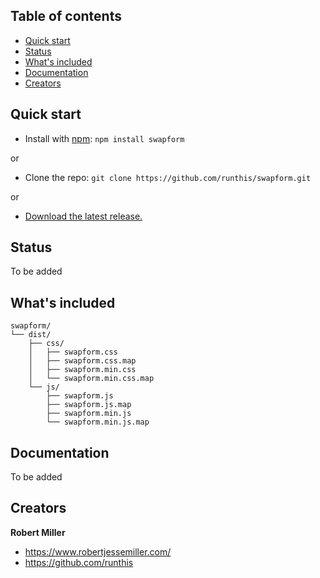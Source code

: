 

## Table of contents

- [Quick start](#quick-start)
- [Status](#status)
- [What's included](#whats-included)
- [Documentation](#documentation)
- [Creators](#creators)


## Quick start

- Install with [npm](https://www.npmjs.com/): `npm install swapform`

or

- Clone the repo: `git clone https://github.com/runthis/swapform.git`

or

- [Download the latest release.](https://github.com/runthis/swapform/archive/refs/heads/master.zip)



## Status

To be added


## What's included

```text
swapform/
└── dist/
    ├── css/
    │   ├── swapform.css
    │   ├── swapform.css.map
    │   ├── swapform.min.css
    │   └── swapform.min.css.map
    └── js/
        ├── swapform.js
        ├── swapform.js.map
        ├── swapform.min.js
        └── swapform.min.js.map
```


## Documentation

To be added

## Creators

**Robert Miller**

- <https://www.robertjessemiller.com/>
- <https://github.com/runthis>
